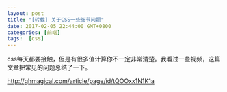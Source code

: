 ```yaml
---
layout: post
title: "[转载] 关于CSS一些细节问题"
date: 2017-02-05 22:44:00 GMT+0800
categories: [前端]
tags:  [css]
---
```


css每天都要接触，但是有很多值计算你不一定非常清楚。我看过一些视频，这篇文章把常见的问题总结了一下。

<!-- more -->

http://ghmagical.com/article/page/id/tQOOxx1N1K1a

